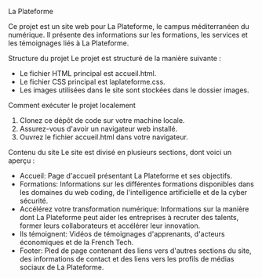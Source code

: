 La Plateforme

Ce projet est un site web pour La Plateforme, le campus méditerranéen du numérique. Il présente des informations sur les formations, les services et les témoignages 
liés à La Plateforme.

Structure du projet
Le projet est structuré de la manière suivante :
* Le fichier HTML principal est accueil.html.
* Le fichier CSS principal est laplateforme.css.
* Les images utilisées dans le site sont stockées dans le dossier images.
  
Comment exécuter le projet localement
1. Clonez ce dépôt de code sur votre machine locale.
2. Assurez-vous d'avoir un navigateur web installé.
3. Ouvrez le fichier accueil.html dans votre navigateur.

Contenu du site
Le site est divisé en plusieurs sections, dont voici un aperçu :

* Accueil: Page d'accueil présentant La Plateforme et ses objectifs.
* Formations: Informations sur les différentes formations disponibles dans les domaines du web coding, de l'intelligence artificielle et de la cyber sécurité.
* Accélérez votre transformation numérique: Informations sur la manière dont La Plateforme peut aider les entreprises à recruter des talents, former leurs
  collaborateurs et accélérer leur innovation.
* Ils témoignent: Vidéos de témoignages d'apprenants, d'acteurs économiques et de la French Tech.
* Footer: Pied de page contenant des liens vers d'autres sections du site, des informations de contact et des liens vers les profils de médias sociaux de La
  Plateforme.

